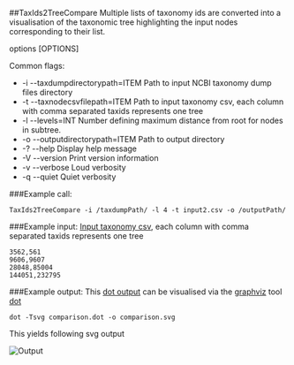 ##TaxIds2TreeCompare
Multiple lists of taxonomy ids are converted into a
visualisation of the taxonomic tree highlighting the input nodes corresponding
to their list.

options [OPTIONS]

Common flags:
* -i --taxdumpdirectorypath=ITEM  Path to input NCBI taxonomy dump files directory
* -t --taxnodecsvfilepath=ITEM    Path to input taxonomy csv, each column with comma separated taxids represents one tree
* -l --levels=INT                 Number defining maximum distance from root for nodes in subtree.
* -o --outputdirectorypath=ITEM   Path to output directory
* -? --help                       Display help message
* -V --version                    Print version information
* -v --verbose                    Loud verbosity
* -q --quiet                      Quiet verbosity

###Example call:

    TaxIds2TreeCompare -i /taxdumpPath/ -l 4 -t input2.csv -o /outputPath/    

###Example input:
[Input taxonomy csv](http://www.tbi.univie.ac.at/~egg/TaxonomyTools/input2.csv), each column with comma separated taxids represents one tree

    3562,561
    9606,9607
    28048,85004
    144051,232795

###Example output:
This [dot output](http://www.tbi.univie.ac.at/~egg/TaxonomyTools/comparison.dot) can be visualised via the [graphviz](http://www.graphviz.org/) tool [dot](http://www.graphviz.org/pdf/dotguide.pdf)

    dot -Tsvg comparison.dot -o comparison.svg

This yields following svg output

![Output](http://www.tbi.univie.ac.at/~egg/TaxonomyTools/comparison.svg)
